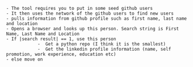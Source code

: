     - The tool requires you to put in some seed github users
    - It then uses the network of the github users to find new users
    - pulls information from github profile such as first name, last name and location
    - Opens a browser and looks up this person. Search string is First Name, Last Name and Location
    - If |search result| == 1, use this person
                -  Get a python repo (I think it is the smallest)
                -  Get the linkedin profile information (name, self promotion, work experience, education etc)
    - else move on
